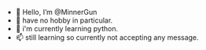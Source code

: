 - 👋 Hello, I’m @MinnerGun
- 👀 have no hobby in particular.
- 🌱 i'm currently learning python.
- 📫 still learning so currently not accepting any message.

<!---
MinnerGun/MinnerGun is a ✨ special ✨ repository because its `README.md` (this file) appears on your GitHub profile.
You can click the Preview link to take a look at your changes.
--->
